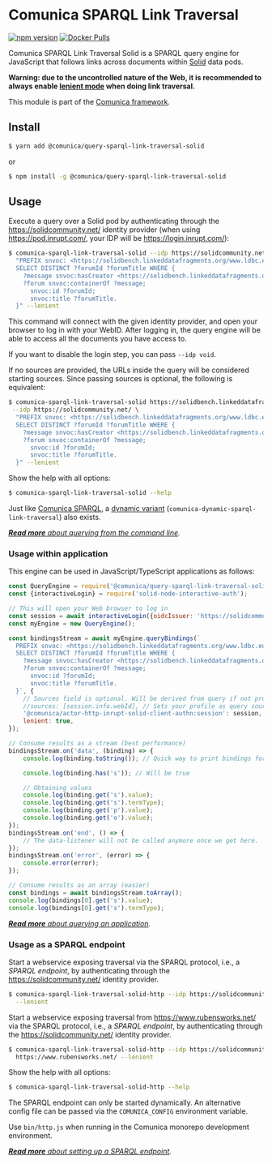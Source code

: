 # Comunica SPARQL Link Traversal

[![npm version](https://badge.fury.io/js/%40comunica%2Fquery-sparql-link-traversal-solid.svg)](https://www.npmjs.com/package/@comunica/query-sparql-link-traversal-solid)
[![Docker Pulls](https://img.shields.io/docker/pulls/comunica/query-sparql-link-traversal-solid.svg)](https://hub.docker.com/r/comunica/query-sparql-link-traversal-solid/)

Comunica SPARQL Link Traversal Solid is a SPARQL query engine for JavaScript that follows links across documents within [Solid](https://solidproject.org/) data pods.

**Warning: due to the uncontrolled nature of the Web, it is recommended to always enable [lenient mode](https://comunica.dev/docs/query/advanced/context/#4--lenient-execution) when doing link traversal.**

This module is part of the [Comunica framework](https://comunica.dev/).

## Install

```bash
$ yarn add @comunica/query-sparql-link-traversal-solid
```

or

```bash
$ npm install -g @comunica/query-sparql-link-traversal-solid
```

## Usage

Execute a query over a Solid pod
by authenticating through the https://solidcommunity.net/ identity provider
(when using https://pod.inrupt.com/, your IDP will be https://login.inrupt.com/):

```bash
$ comunica-sparql-link-traversal-solid --idp https://solidcommunity.net/ \
  "PREFIX snvoc: <https://solidbench.linkeddatafragments.org/www.ldbc.eu/ldbc_socialnet/1.0/vocabulary/>
  SELECT DISTINCT ?forumId ?forumTitle WHERE {
    ?message snvoc:hasCreator <https://solidbench.linkeddatafragments.org/pods/00000000000000000933/profile/card#me>.
    ?forum snvoc:containerOf ?message;
      snvoc:id ?forumId;
      snvoc:title ?forumTitle.
  }" --lenient
```

This command will connect with the given identity provider,
and open your browser to log in with your WebID.
After logging in, the query engine will be able to access all the documents you have access to.

If you want to disable the login step, you can pass `--idp void`.

If no sources are provided, the URLs inside the query will be considered starting sources.
Since passing sources is optional, the following is equivalent:

```bash
$ comunica-sparql-link-traversal-solid https://solidbench.linkeddatafragments.org/pods/00000000000000000933/profile/card \
 --idp https://solidcommunity.net/ \
  "PREFIX snvoc: <https://solidbench.linkeddatafragments.org/www.ldbc.eu/ldbc_socialnet/1.0/vocabulary/>
  SELECT DISTINCT ?forumId ?forumTitle WHERE {
    ?message snvoc:hasCreator <https://solidbench.linkeddatafragments.org/pods/00000000000000000933/profile/card#me>.
    ?forum snvoc:containerOf ?message;
      snvoc:id ?forumId;
      snvoc:title ?forumTitle.
  }" --lenient
```

Show the help with all options:

```bash
$ comunica-sparql-link-traversal-solid --help
```

Just like [Comunica SPARQL](https://github.com/comunica/comunica/tree/master/packages/query-sparql),
a [dynamic variant](https://github.com/comunica/comunica/tree/master/packages/query-sparql#usage-from-the-command-line) (`comunica-dynamic-sparql-link-traversal`) also exists.

_[**Read more** about querying from the command line](https://comunica.dev/docs/query/getting_started/query_cli/)._

### Usage within application

This engine can be used in JavaScript/TypeScript applications as follows:

```javascript
const QueryEngine = require('@comunica/query-sparql-link-traversal-solid').QueryEngine;
const {interactiveLogin} = require('solid-node-interactive-auth');

// This will open your Web browser to log in
const session = await interactiveLogin({oidcIssuer: 'https://solidcommunity.net/'});
const myEngine = new QueryEngine();

const bindingsStream = await myEngine.queryBindings(`
  PREFIX snvoc: <https://solidbench.linkeddatafragments.org/www.ldbc.eu/ldbc_socialnet/1.0/vocabulary/>
  SELECT DISTINCT ?forumId ?forumTitle WHERE {
    ?message snvoc:hasCreator <https://solidbench.linkeddatafragments.org/pods/00000000000000000933/profile/card#me>.
    ?forum snvoc:containerOf ?message;
      snvoc:id ?forumId;
      snvoc:title ?forumTitle.
  }`, {
    // Sources field is optional. Will be derived from query if not provided.
    //sources: [session.info.webId], // Sets your profile as query source
    '@comunica/actor-http-inrupt-solid-client-authn:session': session,
    lenient: true,
});

// Consume results as a stream (best performance)
bindingsStream.on('data', (binding) => {
    console.log(binding.toString()); // Quick way to print bindings for testing

    console.log(binding.has('s')); // Will be true

    // Obtaining values
    console.log(binding.get('s').value);
    console.log(binding.get('s').termType);
    console.log(binding.get('p').value);
    console.log(binding.get('o').value);
});
bindingsStream.on('end', () => {
    // The data-listener will not be called anymore once we get here.
});
bindingsStream.on('error', (error) => {
    console.error(error);
});

// Consume results as an array (easier)
const bindings = await bindingsStream.toArray();
console.log(bindings[0].get('s').value);
console.log(bindings[0].get('s').termType);
```

_[**Read more** about querying an application](https://comunica.dev/docs/query/getting_started/query_app/)._

### Usage as a SPARQL endpoint

Start a webservice exposing traversal via the SPARQL protocol, i.e., a _SPARQL endpoint_,
by authenticating through the https://solidcommunity.net/ identity provider.

```bash
$ comunica-sparql-link-traversal-solid-http --idp https://solidcommunity.net/ \
  --lenient
```

Start a webservice exposing traversal from https://www.rubensworks.net/ via the SPARQL protocol, i.e., a _SPARQL endpoint_,
by authenticating through the https://solidcommunity.net/ identity provider.

```bash
$ comunica-sparql-link-traversal-solid-http --idp https://solidcommunity.net/ \
  https://www.rubensworks.net/ --lenient
```

Show the help with all options:

```bash
$ comunica-sparql-link-traversal-solid-http --help
```

The SPARQL endpoint can only be started dynamically.
An alternative config file can be passed via the `COMUNICA_CONFIG` environment variable.

Use `bin/http.js` when running in the Comunica monorepo development environment.

_[**Read more** about setting up a SPARQL endpoint](https://comunica.dev/docs/query/getting_started/setup_endpoint/)._
